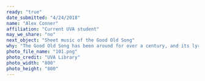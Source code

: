 ```yaml
---
ready: "true"
date_submitted: "4/24/2018"
name: "Alex Conner"
affiliation: "Current UVA student"
may_we_share: "no"
next_object: "Sheet music of the Good Old Song"
why: "The Good Old Song has been around for over a century, and its lyrics have become a hallmark of almost any UVa event. The camaraderie that is sparked each time the UVa community locks arms and sings the alma mater is unparalleled. Almost all current UVa students and alums can hit every note of the Good Old Song, and I think its true importance to the University should be cemented into this exhibition."
photo_file_name: "101.png"
photo_credit: "UVA Library"
photo_width: "800"
photo_height: "800"
---
```

